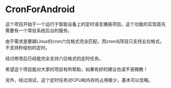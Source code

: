 # CronForAndroid
这个项目开始于一个运行于智能设备上的定时语言播报项目。这个功能的实现首先需要有一个常驻系统后台的服务。

由于需求是要跟Linux的cron六位格式完全匹配，而cron4j项目只支持五位格式，不支持秒级别的定时。

经过修改后已经能完全支持六位格式的定时任务。

希望这个项目能对大家的项目有所帮助，如果有好的建议也请不吝赐教！

另外，经过测试，这个定时任务对CPU和内存的占用极少，基本可以忽略。
